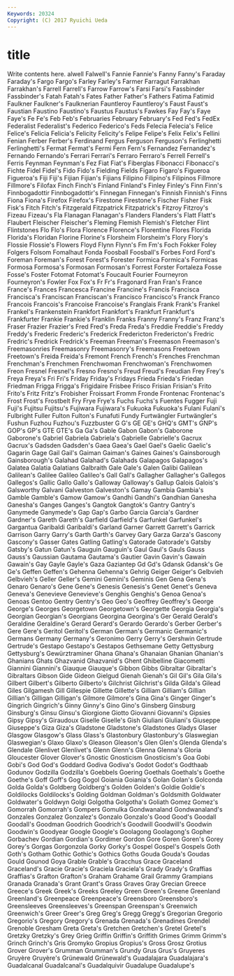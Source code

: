 ```yaml
---
Keywords: 20324 
Copyright: (C) 2017 Ryuichi Ueda
---
```


# title

Write contents here.
alwell Falwell's Fannie Fannie's Fanny Fanny's Faraday Faraday's Fargo
Fargo's Farley Farley's Farmer Farragut Farrakhan Farrakhan's Farrell Farrell's Farrow
Farrow's Farsi Farsi's Fassbinder Fassbinder's Fatah Fatah's Fates Father Father's
Fathers Fatima Fatimid Faulkner Faulkner's Faulknerian Fauntleroy Fauntleroy's Faust Faust's
Faustian Faustino Faustino's Faustus Faustus's Fawkes Fay Fay's Faye Faye's
Fe Fe's Feb Feb's Februaries February February's Fed Fed's FedEx
Federalist Federalist's Federico Federico's Feds Felecia Felecia's Felice Felice's Felicia
Felicia's Felicity Felicity's Felipe Felipe's Felix Felix's Fellini Fenian Ferber
Ferber's Ferdinand Fergus Ferguson Ferguson's Ferlinghetti Ferlinghetti's Fermat Fermat's Fermi
Fern Fern's Fernandez Fernandez's Fernando Fernando's Ferrari Ferrari's Ferraro Ferraro's
Ferrell Ferrell's Ferris Feynman Feynman's Fez Fiat Fiat's Fiberglas Fibonacci
Fibonacci's Fichte Fidel Fidel's Fido Fido's Fielding Fields Figaro Figaro's
Figueroa Figueroa's Fiji Fiji's Fijian Fijian's Fijians Filipino Filipino's Filipinos
Fillmore Fillmore's Filofax Finch Finch's Finland Finland's Finley Finley's Finn
Finn's Finnbogadottir Finnbogadottir's Finnegan Finnegan's Finnish Finnish's Finns Fiona Fiona's
Firefox Firefox's Firestone Firestone's Fischer Fisher Fisk Fisk's Fitch Fitch's
Fitzgerald Fitzpatrick Fitzpatrick's Fitzroy Fitzroy's Fizeau Fizeau's Fla Flanagan Flanagan's
Flanders Flanders's Flatt Flatt's Flaubert Fleischer Fleischer's Fleming Flemish Flemish's
Fletcher Flint Flintstones Flo Flo's Flora Florence Florence's Florentine Flores
Florida Florida's Floridan Florine Florine's Florsheim Florsheim's Flory Flory's Flossie
Flossie's Flowers Floyd Flynn Flynn's Fm Fm's Foch Fokker Foley
Folgers Folsom Fomalhaut Fonda Foosball Foosball's Forbes Ford Ford's Foreman
Foreman's Forest Forest's Forester Formica Formica's Formicas Formosa Formosa's Formosan
Formosan's Forrest Forster Fortaleza Fosse Fosse's Foster Fotomat Fotomat's Foucault
Fourier Fourneyron Fourneyron's Fowler Fox Fox's Fr Fr's Fragonard Fran
Fran's France France's Frances Francesca Francine Francine's Francis Francisca Francisca's
Franciscan Franciscan's Francisco Francisco's Franck Franco Francois Francois's Francoise Francoise's
Franglais Frank Frank's Frankel Frankel's Frankenstein Frankfort Frankfort's Frankfurt Frankfurt's
Frankfurter Frankie Frankie's Franklin Franks Franny Franny's Franz Franz's Fraser
Frazier Frazier's Fred Fred's Freda Freda's Freddie Freddie's Freddy Freddy's
Frederic Frederic's Frederick Fredericton Fredericton's Fredric Fredric's Fredrick Fredrick's Freeman
Freeman's Freemason Freemason's Freemasonries Freemasonry Freemasonry's Freemasons Freetown Freetown's Freida
Freida's Fremont French French's Frenches Frenchman Frenchman's Frenchmen Frenchwoman Frenchwoman's
Frenchwomen Freon Fresnel Fresnel's Fresno Fresno's Freud Freud's Freudian Frey
Frey's Freya Freya's Fri Fri's Friday Friday's Fridays Frieda Frieda's
Friedan Friedman Frigga Frigga's Frigidaire Frisbee Frisco Frisian Frisian's Frito
Frito's Fritz Fritz's Frobisher Froissart Fromm Fronde Frontenac Frontenac's Frost
Frost's Frostbelt Fry Frye Frye's Fuchs Fuchs's Fuentes Fugger Fuji
Fuji's Fujitsu Fujitsu's Fujiwara Fujiwara's Fukuoka Fukuoka's Fulani Fulani's Fulbright
Fuller Fulton Fulton's Funafuti Fundy Furtwängler Furtwängler's Fushun Fuzhou Fuzhou's
Fuzzbuster G G's GE GE's GHQ's GMT's GNP's GOP's GP's
GTE GTE's Ga Ga's Gable Gabon Gabon's Gaborone Gaborone's Gabriel
Gabriela Gabriela's Gabrielle Gabrielle's Gacrux Gacrux's Gadsden Gadsden's Gaea Gaea's
Gael Gael's Gaelic Gaelic's Gagarin Gage Gail Gail's Gaiman Gaiman's
Gaines Gaines's Gainsborough Gainsborough's Galahad Galahad's Galahads Galapagos Galapagos's Galatea
Galatia Galatians Galbraith Gale Gale's Galen Galibi Galilean Galilean's Galilee
Galileo Galileo's Gall Gall's Gallagher Gallagher's Gallegos Gallegos's Gallic Gallo
Gallo's Galloway Galloway's Gallup Galois Galois's Galsworthy Galvani Galveston Galveston's
Gamay Gambia Gambia's Gamble Gamble's Gamow Gamow's Gandhi Gandhi's Gandhian
Ganesha Ganesha's Ganges Ganges's Gangtok Gangtok's Gantry Gantry's Ganymede Ganymede's
Gap Gap's Garbo Garcia Garcia's Gardner Gardner's Gareth Gareth's Garfield
Garfield's Garfunkel Garfunkel's Gargantua Garibaldi Garibaldi's Garland Garner Garrett Garrett's
Garrick Garrison Garry Garry's Garth Garth's Garvey Gary Garza Garza's
Gascony Gascony's Gasser Gates Gatling Gatling's Gatorade Gatorade's Gatsby Gatsby's
Gatun Gatun's Gauguin Gauguin's Gaul Gaul's Gauls Gauss Gauss's Gaussian
Gautama Gautama's Gautier Gavin Gavin's Gawain Gawain's Gay Gayle Gayle's
Gaza Gaziantep Gd Gd's Gdansk Gdansk's Ge Ge's Geffen Geffen's
Gehenna Gehenna's Gehrig Geiger Geiger's Gelbvieh Gelbvieh's Geller Geller's Gemini
Gemini's Geminis Gen Gena Gena's Genaro Genaro's Gene Gene's Genesis
Genesis's Genet Genet's Geneva Geneva's Genevieve Genevieve's Genghis Genghis's Genoa
Genoa's Genoas Gentoo Gentry Gentry's Geo Geo's Geoffrey Geoffrey's George
George's Georges Georgetown Georgetown's Georgette Georgia Georgia's Georgian Georgian's Georgians
Georgina Georgina's Ger Gerald Gerald's Geraldine Geraldine's Gerard Gerard's Gerardo
Gerardo's Gerber Gerber's Gere Gere's Geritol Geritol's German German's Germanic
Germanic's Germans Germany Germany's Geronimo Gerry Gerry's Gershwin Gertrude Gertrude's
Gestapo Gestapo's Gestapos Gethsemane Getty Gettysburg Gettysburg's Gewürztraminer Ghana Ghana's
Ghanaian Ghanian Ghanian's Ghanians Ghats Ghazvanid Ghazvanid's Ghent Ghibelline Giacometti
Giannini Giannini's Giauque Giauque's Gibbon Gibbs Gibraltar Gibraltar's Gibraltars Gibson
Gide Gideon Gielgud Gienah Gienah's Gil Gil's Gila Gila's Gilbert
Gilbert's Gilberto Gilberto's Gilchrist Gilchrist's Gilda Gilda's Gilead Giles Gilgamesh
Gill Gillespie Gillette Gillette's Gilliam Gilliam's Gillian Gillian's Gilligan Gilligan's
Gilmore Gilmore's Gina Gina's Ginger Ginger's Gingrich Gingrich's Ginny Ginny's
Gino Gino's Ginsberg Ginsburg Ginsburg's Ginsu Ginsu's Giorgione Giotto Giovanni
Giovanni's Gipsies Gipsy Gipsy's Giraudoux Giselle Giselle's Gish Giuliani Giuliani's
Giuseppe Giuseppe's Giza Giza's Gladstone Gladstone's Gladstones Gladys Glaser Glasgow
Glasgow's Glass Glass's Glastonbury Glastonbury's Glaswegian Glaswegian's Glaxo Glaxo's Gleason
Gleason's Glen Glen's Glenda Glenda's Glendale Glenlivet Glenlivet's Glenn Glenn's
Glenna Glenna's Gloria Gloucester Glover Glover's Gnostic Gnosticism Gnosticism's Goa
Gobi Gobi's God God's Goddard Godiva Godiva's Godot Godot's Godthaab
Godunov Godzilla Godzilla's Goebbels Goering Goethals Goethals's Goethe Goethe's Goff
Goff's Gog Gogol Goiania Goiania's Golan Golan's Golconda Golda Golda's
Goldberg Goldberg's Golden Golden's Goldie Goldie's Goldilocks Goldilocks's Golding Goldman
Goldman's Goldsmith Goldwater Goldwater's Goldwyn Golgi Golgotha Golgotha's Goliath Gomez
Gomez's Gomorrah Gomorrah's Gompers Gomulka Gondwanaland Gondwanaland's Gonzales Gonzalez Gonzalez's
Gonzalo Gonzalo's Good Good's Goodall Goodall's Goodman Goodrich Goodrich's Goodwill
Goodwill's Goodwin Goodwin's Goodyear Google Google's Goolagong Goolagong's Gopher Gorbachev
Gordian Gordian's Gordimer Gordon Gore Goren Goren's Gorey Gorey's Gorgas
Gorgonzola Gorky Gorky's Gospel Gospel's Gospels Goth Goth's Gotham Gothic
Gothic's Gothics Goths Gouda Gouda's Goudas Gould Gounod Goya Grable
Grable's Gracchus Grace Graceland Graceland's Gracie Gracie's Graciela Graciela's Grady
Grady's Graffias Graffias's Grafton Grafton's Graham Grahame Grail Grammy Grampians
Granada Granada's Grant Grant's Grass Graves Gray Grecian Greece Greece's
Greek Greek's Greeks Greeley Green Green's Greene Greenland Greenland's Greenpeace
Greenpeace's Greensboro Greensboro's Greensleeves Greensleeves's Greenspan Greenspan's Greenwich Greenwich's Greer
Greer's Greg Greg's Gregg Gregg's Gregorian Gregorio Gregorio's Gregory Gregory's
Grenada Grenada's Grenadines Grendel Grenoble Gresham Greta Greta's Gretchen Gretchen's
Gretel Gretel's Gretzky Gretzky's Grey Grieg Griffin Griffin's Griffith Grimes
Grimm Grimm's Grinch Grinch's Gris Gromyko Gropius Gropius's Gross Grosz
Grotius Grover Grover's Grumman Grumman's Grundy Grus Grus's Gruyeres Gruyère
Gruyère's Grünewald Grünewald's Guadalajara Guadalajara's Guadalcanal Guadalcanal's Guadalquivir Guadalupe Guadalupe's
